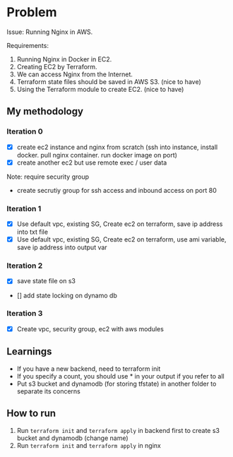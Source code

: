 # Problem

Issue: Running Nginx in AWS.

Requirements:

1. Running Nginx in Docker in EC2.
2. Creating EC2 by Terraform.
3. We can access Nginx from the Internet.
4. Terraform state files should be saved in AWS S3. (nice to have)
5. Using the Terraform module to create EC2. (nice to have)

## My methodology

### Iteration 0

- [x] create ec2 instance and nginx from scratch (ssh into instance, install docker. pull nginx container. run docker image on port)
- [x] create another ec2 but use remote exec / user data

Note: require security group
- create secrutiy group for ssh access and inbound access on port 80

### Iteration 1
- [x] Use default vpc, existing SG, Create ec2 on terraform, save ip address into txt file
- [x] Use default vpc, existing SG, Create ec2 on terraform, use ami variable, save ip address into output var

### Iteration 2
- [x] save state file on s3
- [] add state locking on dynamo db

### Iteration 3
- [x] Create vpc, security group, ec2 with aws modules

## Learnings
- If you have a new backend, need to terraform init
- If you specify a count, you should use * in your output if you refer to all
- Put s3 bucket and dynamodb (for storing tfstate) in another folder to separate its concerns

## How to run
1. Run `terraform init` and `terraform apply` in backend first to create s3 bucket and dynamodb (change name)
2. Run `terraform init` and `terraform apply` in nginx